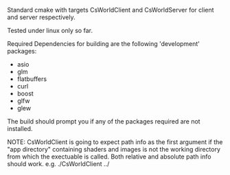 Standard cmake with targets CsWorldClient and CsWorldServer for client and server respectively.

Tested under linux only so far.

Required Dependencies for building are the following 'development' packages:
- asio
- glm
- flatbuffers
- curl
- boost
- glfw
- glew

The build should prompt you if any of the packages required are not installed.

NOTE: 
CsWorldClient is going to expect path info as the first argument 
if the "app directory" containing shaders and images is not the working directory from which the exectuable is called.
Both relative and absolute path info should work.
e.g. ./CsWorldClient ../
